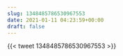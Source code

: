 ```yaml
---
slug: 1348485786530967553
date: 2021-01-11 04:23:59+00:00
draft: false
---
```


{{< tweet 1348485786530967553 >}}
